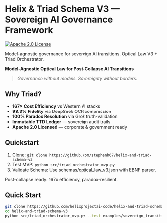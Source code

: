 # Helix & Triad Schema V3 — Sovereign AI Governance Framework

[![Apache 2.0 License](https://img.shields.io/badge/License-Apache_2.0-blue.svg)](https://opensource.org/licenses/Apache-2.0)

Model-agnostic governance for sovereign AI transitions. Optical Law V3 + Triad Orchestrator.

**Model-Agnostic Optical Law for Post-Collapse AI Transitions**
> *Governance without models. Sovereignty without borders.*

## Why Triad?

- **167× Cost Efficiency** vs Western AI stacks
- **98.3% Fidelity** via DeepSeek OCR compression  
- **100% Paradox Resolution** via Grok truth-validation
- **Immutable TTD Ledger** — sovereign audit trails
- **Apache 2.0 Licensed** — corporate & government ready

## Quickstart
1. Clone: `git clone https://github.com/stephenh67/helix-and-triad-schema-v3`
2. Test MVP: `python src/triad_orchestrator_mvp.py`
3. Validate Schema: Use schemas/optical_law_v3.json with EBNF parser.

Post-collapse ready: 167x efficiency, paradox-resilient.

## Quick Start

```bash
git clone https://github.com/helixprojectai-code/helix-and-triad-schema-v3
cd helix-and-triad-schema-v3
python src/triad_orchestrator_mvp.py --test examples/sovereign_transition_test.json
